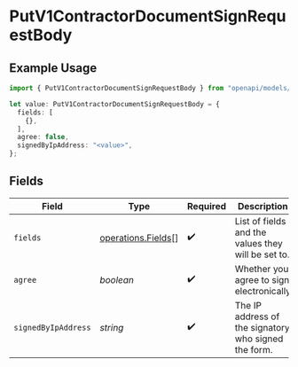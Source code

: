 # PutV1ContractorDocumentSignRequestBody

## Example Usage

```typescript
import { PutV1ContractorDocumentSignRequestBody } from "openapi/models/operations";

let value: PutV1ContractorDocumentSignRequestBody = {
  fields: [
    {},
  ],
  agree: false,
  signedByIpAddress: "<value>",
};
```

## Fields

| Field                                                    | Type                                                     | Required                                                 | Description                                              |
| -------------------------------------------------------- | -------------------------------------------------------- | -------------------------------------------------------- | -------------------------------------------------------- |
| `fields`                                                 | [operations.Fields](../../models/operations/fields.md)[] | :heavy_check_mark:                                       | List of fields and the values they will be set to.       |
| `agree`                                                  | *boolean*                                                | :heavy_check_mark:                                       | Whether you agree to sign electronically                 |
| `signedByIpAddress`                                      | *string*                                                 | :heavy_check_mark:                                       | The IP address of the signatory who signed the form.     |